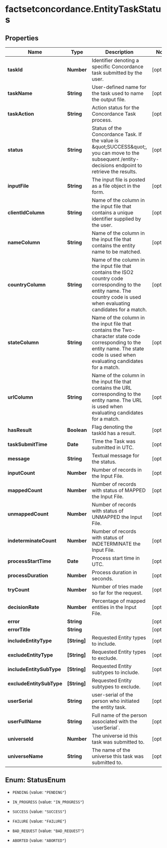 # factsetconcordance.EntityTaskStatus

## Properties

Name | Type | Description | Notes
------------ | ------------- | ------------- | -------------
**taskId** | **Number** | Identifier denoting a specific Concordance task submitted by the user. | [optional] 
**taskName** | **String** | User-defined name for the task used to name the output file. | [optional] 
**taskAction** | **String** | Action status for the Concordance Task process. | [optional] 
**status** | **String** | Status of the Concordance Task. If the value is \&quot;SUCCESS\&quot;, you can move to the subsequent /entity-decisions endpoint to retrieve the results. | [optional] 
**inputFile** | **String** | The input file is posted as a file object in the form.  | [optional] 
**clientIdColumn** | **String** | Name of the column in the input file that contains a unique identifier supplied by the user. | [optional] 
**nameColumn** | **String** | Name of the column in the input file that contains the entity name to be matched. | [optional] 
**countryColumn** | **String** | Name of the column in the input file that contains the ISO2 country code corresponding to the entity name.  The country code is used when evaluating candidates for a match.  | [optional] 
**stateColumn** | **String** | Name of the column in the input file that contains the Two-character state code corresponding to the entity name. The state code is used when evaluating candidates for a match.  | [optional] 
**urlColumn** | **String** | Name of the column in the input file that contains the URL corresponding to the entity name. The URL is used when evaluating candidates for a match.  | [optional] 
**hasResult** | **Boolean** | Flag denoting the taskId has a result. | [optional] 
**taskSubmitTime** | **Date** | Time the Task was submitted in UTC. | [optional] 
**message** | **String** | Textual message for the status. | [optional] 
**inputCount** | **Number** | Number of records in the Input File. | [optional] 
**mappedCount** | **Number** | Number of records with status of MAPPED the Input File. | [optional] 
**unmappedCount** | **Number** | Number of records with status of UNMAPPED the Input File. | [optional] 
**indeterminateCount** | **Number** | Number of records with status of INDETERMINATE the Input File. | [optional] 
**processStartTime** | **Date** | Process start time in UTC. | [optional] 
**processDuration** | **Number** | Process duration in seconds. | [optional] 
**tryCount** | **Number** | Number of tries made so far for the request. | [optional] 
**decisionRate** | **Number** | Percentage of mapped entities in the Input File. | [optional] 
**error** | **String** |  | [optional] 
**errorTitle** | **String** |  | [optional] 
**includeEntityType** | **[String]** | Requested Entity types to include.  | [optional] 
**excludeEntityType** | **[String]** | Requested Entity types to exclude.  | [optional] 
**includeEntitySubType** | **[String]** | Requested Entity subtypes to include.  | [optional] 
**excludeEntitySubType** | **[String]** | Requested Entity subtypes to exclude.  | [optional] 
**userSerial** | **String** | user-serial of the person who initiated the entity task. | [optional] 
**userFullName** | **String** | Full name of the person associated with the &#x60;userSerial&#x60;.  | [optional] 
**universeId** | **Number** | The universe id this task was submitted to.  | [optional] 
**universeName** | **String** | The name of the universe this task was submitted to.  | [optional] 



## Enum: StatusEnum


* `PENDING` (value: `"PENDING"`)

* `IN_PROGRESS` (value: `"IN_PROGRESS"`)

* `SUCCESS` (value: `"SUCCESS"`)

* `FAILURE` (value: `"FAILURE"`)

* `BAD_REQUEST` (value: `"BAD_REQUEST"`)

* `ABORTED` (value: `"ABORTED"`)





